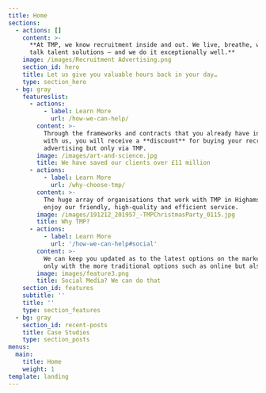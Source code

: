 ```yaml
---
title: Home
sections:
  - actions: []
    content: >-
      **At TMP, we know recruitment inside and out. We live, breathe, walk and
      talk talent solutions – and we do it exceptionally well.**
    image: /images/Recruitment Advertising.png
    section_id: hero
    title: Let us give you valuable hours back in your day…
    type: section_hero
  - bg: gray
    featureslist:
      - actions:
          - label: Learn More
            url: /how-we-can-help/
        content: >-
          Through the frameworks and contracts that you already have in place
          with us, you will receive a **discount** for buying your recruitment
          advertising but only via TMP.
        image: /images/art-and-science.jpg
        title: We have saved our clients over £11 million
      - actions:
          - label: Learn More
            url: /why-choose-tmp/
        content: >-
          The huge array of organisations that work with TMP in Highams Park
          enjoy our friendly, high-quality and efficient service.
        image: /images/191212_201957_-TMPChristmasParty_0115.jpg
        title: Why TMP?
      - actions:
          - label: Learn More
            url: '/how-we-can-help#social'
        content: >-
          We can keep you updated as to the latest options on the market, not
          only with the more traditional options such as online but also social.
        image: images/feature3.png
        title: Social Media? We can do that
    section_id: features
    subtitle: ''
    title: ''
    type: section_features
  - bg: gray
    section_id: recent-posts
    title: Case Studies
    type: section_posts
menus:
  main:
    title: Home
    weight: 1
template: landing
---
```


